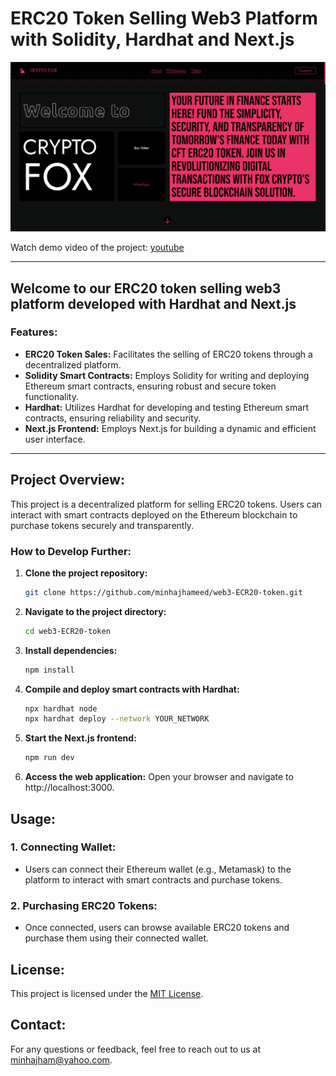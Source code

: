 # ERC20 Token Selling Web3 Platform with Solidity, Hardhat and Next.js

[![Video Name](/public/screen.png)](https://youtu.be/UAGUpER9Uy4?si=TnCD9CSMLEpEzxH8)

Watch demo video of the project: [youtube](https://youtu.be/UAGUpER9Uy4?si=TnCD9CSMLEpEzxH8)

---

## Welcome to our ERC20 token selling web3 platform developed with Hardhat and Next.js

### Features:

- **ERC20 Token Sales:** Facilitates the selling of ERC20 tokens through a decentralized platform.
- **Solidity Smart Contracts:** Employs Solidity for writing and deploying Ethereum smart contracts, ensuring robust and secure token functionality.
- **Hardhat:** Utilizes Hardhat for developing and testing Ethereum smart contracts, ensuring reliability and security.
- **Next.js Frontend:** Employs Next.js for building a dynamic and efficient user interface.

---

## Project Overview:

This project is a decentralized platform for selling ERC20 tokens. Users can interact with smart contracts deployed on the Ethereum blockchain to purchase tokens securely and transparently.

### How to Develop Further:

1. **Clone the project repository:**

   ```bash
   git clone https://github.com/minhajhameed/web3-ECR20-token.git
   ```

2. **Navigate to the project directory:**

   ```bash
   cd web3-ECR20-token
   ```

3. **Install dependencies:**

   ```bash
   npm install
   ```

4. **Compile and deploy smart contracts with Hardhat:**

   ```bash
   npx hardhat node
   npx hardhat deploy --network YOUR_NETWORK
   ```

5. **Start the Next.js frontend:**

   ```bash
   npm run dev
   ```

6. **Access the web application:** Open your browser and navigate to http://localhost:3000.

## Usage:

### 1. Connecting Wallet:

- Users can connect their Ethereum wallet (e.g., Metamask) to the platform to interact with smart contracts and purchase tokens.

### 2. Purchasing ERC20 Tokens:

- Once connected, users can browse available ERC20 tokens and purchase them using their connected wallet.

## License:

This project is licensed under the [MIT License](LICENSE).

## Contact:

For any questions or feedback, feel free to reach out to us at [minhajham@yahoo.com](mailto:minhajham@yahoo.com).

